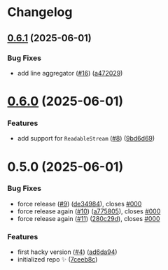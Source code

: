 # Changelog

## [0.6.1](https://github.com/KATT/devalue-async/compare/0.6.0...0.6.1) (2025-06-01)

### Bug Fixes

- add line aggregator ([#16](https://github.com/KATT/devalue-async/issues/16)) ([a472029](https://github.com/KATT/devalue-async/commit/a472029cee2c666a8f9ba591ccd12ef12eec7dc9))

# [0.6.0](https://github.com/KATT/devalue-async/compare/0.5.0...0.6.0) (2025-06-01)

### Features

- add support for `ReadableStream` ([#8](https://github.com/KATT/devalue-async/issues/8)) ([9bd6d69](https://github.com/KATT/devalue-async/commit/9bd6d696278a6d2728f34d8ff5118eb5cb704c13))

# 0.5.0 (2025-06-01)

### Bug Fixes

- force release ([#9](https://github.com/KATT/devalue-async/issues/9)) ([de34984](https://github.com/KATT/devalue-async/commit/de34984db8c980932580820c41194a06367a1978)), closes [#000](https://github.com/KATT/devalue-async/issues/000)
- force release again ([#10](https://github.com/KATT/devalue-async/issues/10)) ([a775805](https://github.com/KATT/devalue-async/commit/a775805e9827ef1225da4cfa57130ac8507ec3bf)), closes [#000](https://github.com/KATT/devalue-async/issues/000)
- force release again ([#11](https://github.com/KATT/devalue-async/issues/11)) ([280c29d](https://github.com/KATT/devalue-async/commit/280c29db37cd102ac7a5d6494c966072d538e151)), closes [#000](https://github.com/KATT/devalue-async/issues/000)

### Features

- first hacky version ([#4](https://github.com/KATT/devalue-async/issues/4)) ([ad6da94](https://github.com/KATT/devalue-async/commit/ad6da94223ed3d1ef19391e2ca709672d78edd75))
- initialized repo ✨ ([7ceeb8c](https://github.com/KATT/devalue-async/commit/7ceeb8c4658b4f0ed398a7c736e18d398c45ac23))
